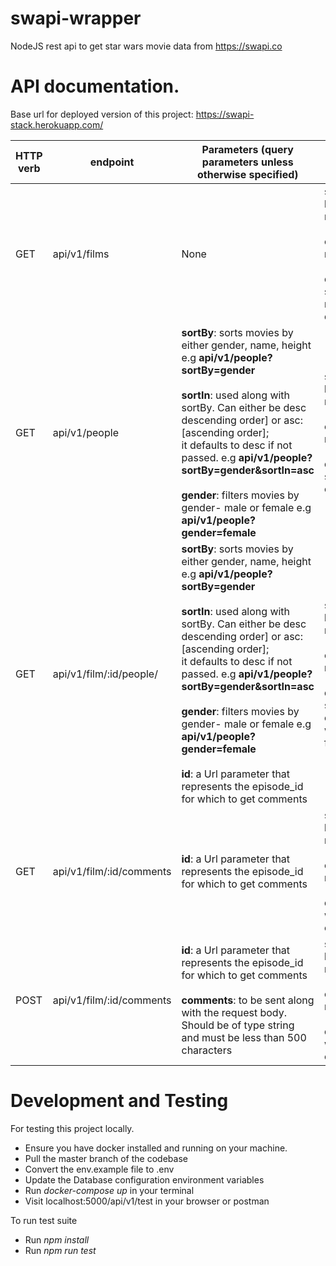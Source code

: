 # swapi-wrapper

NodeJS rest api to get star wars movie data from https://swapi.co

# API documentation.

Base url for deployed version of this project: https://swapi-stack.herokuapp.com/

HTTP verb | endpoint | Parameters (query parameters unless otherwise specified) | Response | Description
|------|------|------|-----|-----|
GET | api/v1/films | None | success: boolean, message: [success or an error message (if any)], data: [all star wars movies data]| This resource fetches all star wars films with number of comments (anonynous). 
GET | api/v1/people | **sortBy**: sorts movies by either gender, name, height e.g **api/v1/people?sortBy=gender**<br/> <br/> **sortIn**: used along with sortBy. Can either be desc descending order] or asc: [ascending order]; <br/> it defaults to desc if not passed. e.g **api/v1/people?sortBy=gender&sortIn=asc** <br/> <br/> **gender**: filters movies by gender- male or female e.g **api/v1/people?gender=female** | success: boolean, message: [success or an error message (if any)], data: [all star wars characters]| This resource fetches all star wars film characters. 
GET | api/v1/film/:id/people/ | **sortBy**: sorts movies by either gender, name, height e.g **api/v1/people?sortBy=gender**<br/> <br/> **sortIn**: used along with sortBy. Can either be desc descending order] or asc: [ascending order]; <br/> it defaults to desc if not passed. e.g **api/v1/people?sortBy=gender&sortIn=asc** <br/> <br/> **gender**: filters movies by gender- male or female e.g **api/v1/people?gender=female** <br /> <br /> **id**: a Url parameter that represents the episode_id for which to get comments | success: boolean, message: [success or an error message (if any)], data: [all star wars characters with the film id]| This resource accepts url parameter- **id** and fetches all star wars film characters with that film episode_id.
GET | api/v1/film/:id/comments | **id**: a Url parameter that represents the episode_id for which to get comments | success: boolean, message: [success or an error message (if any)], data: [Star wars movie comments]| This resource fetches all comments for the requested star wars movie 
POST | api/v1/film/:id/comments | **id**: a Url parameter that represents the episode_id for which to get comments <br /> <br /> **comments**: to be sent along with the request body. Should be of type string and must be less than 500 characters | success: boolean, message: [success or an error message (if any)], data: [Star wars movie comment]| This resource fetches posts comments to the requested star wars movie

# Development and Testing

For testing this project locally.
 - Ensure you have docker installed and running on your machine.
 - Pull the master branch of the codebase
 - Convert the env.example file to .env
 - Update the Database configuration environment variables
 - Run *docker-compose up* in your terminal
 - Visit localhost:5000/api/v1/test in your browser or postman
 
To run test suite
  - Run *npm install*
  - Run *npm run test*
